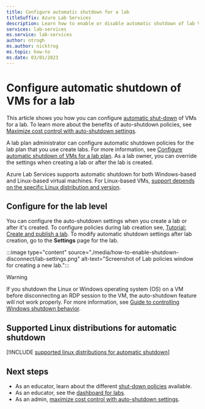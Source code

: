 ```yaml
---
title: Configure automatic shutdown for a lab
titleSuffix: Azure Lab Services
description: Learn how to enable or disable automatic shutdown of lab VMs in Azure Lab Services by configuring the lab settings. Automatic shutdown happens when a user disconnects from the remote connection.
services: lab-services
ms.service: lab-services
author: ntrogh
ms.author: nicktrog
ms.topic: how-to
ms.date: 03/01/2023
---
```


# Configure automatic shutdown of VMs for a lab

This article shows you how you can configure [automatic shut-down](classroom-labs-concepts.md#automatic-shut-down) of VMs for a lab.  To learn more about the benefits of auto-shutdown policies, see [Maximize cost control with auto-shutdown settings](cost-management-guide.md#automatic-shutdown-settings-for-cost-control).

A lab plan administrator can configure automatic shutdown policies for the lab plan that you use create labs. For more information, see [Configure automatic shutdown of VMs for a lab plan](how-to-configure-auto-shutdown-lab-plans.md). As a lab owner, you can override the settings when creating a lab or after the lab is created.

Azure Lab Services supports automatic shutdown for both Windows-based and Linux-based virtual machines. For Linux-based VMs, [support depends on the specific Linux distribution and version](#supported-linux-distributions-for-automatic-shutdown).

## Configure for the lab level

You can configure the auto-shutdown settings when you create a lab or after it's created.  To configure policies during lab creation see, [Tutorial: Create and publish a lab](tutorial-setup-lab.md).  To modify automatic shutdown settings after lab creation, go to the **Settings** page for the lab.

:::image type="content" source="./media/how-to-enable-shutdown-disconnect/lab-settings.png" alt-text="Screenshot of Lab policies window for creating a new lab.":::


> [!WARNING]
> If you shutdown the Linux or Windows operating system (OS) on a VM before disconnecting an RDP session to the VM, the auto-shutdown feature will not work properly. For more information, see [Guide to controlling Windows shutdown behavior](how-to-windows-shutdown.md). 

## Supported Linux distributions for automatic shutdown

[!INCLUDE [supported linux distributions for automatic shutdown](./includes/lab-services-auto-shutdown-linux-support.md)]

## Next steps

- As an educator, learn about the different [shut-down policies](classroom-labs-concepts.md#automatic-shut-down) available.
- As an educator, see the [dashboard for labs](use-dashboard.md).
- As an admin, [maximize cost control with auto-shutdown settings](cost-management-guide.md#automatic-shutdown-settings-for-cost-control).
